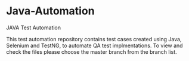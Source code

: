 # Java-Automation
JAVA Test Automation

This test automation repository contains test cases created using Java, Selenium and TestNG, to automate QA test implmentations. To view and check the files please choose the master branch from the branch list.
